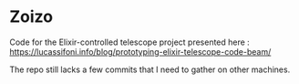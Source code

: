 # Zoizo

Code for the Elixir-controlled telescope project presented here : https://lucassifoni.info/blog/prototyping-elixir-telescope-code-beam/

The repo still lacks a few commits that I need to gather on other machines.
